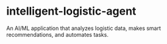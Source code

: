 # intelligent-logistic-agent
An AI/ML application that analyzes logistic data, makes smart recommendations, and automates tasks.
